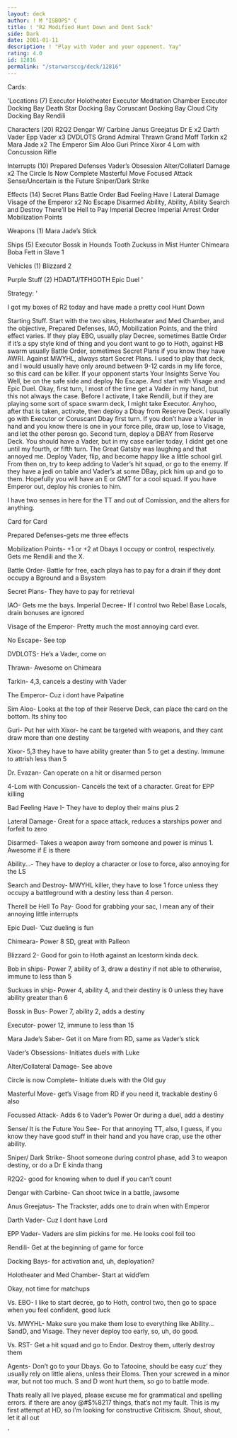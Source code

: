 ```yaml
---
layout: deck
author: ! M "ISBOPS" C
title: ! "R2 Modified Hunt Down and Dont Suck"
side: Dark
date: 2001-01-11
description: ! "Play with Vader and your opponent. Yay"
rating: 4.0
id: 12816
permalink: "/starwarsccg/deck/12816"
---
```

Cards: 

'Locations (7)
Executor Holotheater
Executor Meditation Chamber
Executor Docking Bay
Death Star Docking Bay
Coruscant Docking Bay
Cloud City Docking Bay
Rendili

Characters (20)
R2Q2
Dengar W/ Carbine
Janus Greejatus
Dr E x2
Darth Vader
Epp Vader x3
DVDLOTS
Grand Admiral Thrawn
Grand Moff Tarkin x2
Mara Jade x2
The Emperor
Sim Aloo
Guri
Prince Xixor
4 Lom with Concussion Rifle

Interrupts (10)
Prepared Defenses
Vader’s Obsession
Alter/Collaterl Damage x2
The Circle Is Now Complete
Masterful Move
Focused Attack
Sense/Uncertain is the Future
Sniper/Dark Strike

Effects (14)
Secret Plans
Battle Order
Bad Feeling Have I
Lateral Damage
Visage of the Emperor x2
No Escape
Disarmed
Ability, Ability, Ability
Search and Destroy
There’ll be Hell to Pay
Imperial Decree
Imperial Arrest Order
Mobilization Points

Weapons (1)
Mara Jade’s Stick

Ships (5)
Executor
Bossk in Hounds Tooth
Zuckuss in Mist Hunter
Chimeara
Boba Fett in Slave 1

Vehicles (1)
Blizzard 2

Purple Stuff (2)
HDADTJ/TFHGOTH
Epic Duel
'

Strategy: '

I got my boxes of R2 today and have made a pretty cool Hunt Down

Starting Stuff.  Start with the two sites, Holotheater and Med Chamber, and the objective, Prepared Defenses, IAO, Mobilization Points, and the third effect varies.  If they play EBO, usually play Decree, sometimes Battle Order if it’s a spy style kind of thing and you dont want to go to Hoth, against HB swarm usually Battle Order, sometimes Secret Plans if you know they have AWRI.  Against MWYHL, always start Secret Plans.  I used to play that deck, and I would usually have only around between 9-12 cards in my life force, so this card can be killer.  If your opponent starts Your Insights Serve You Well, be on the safe side and deploy No Escape. And start with Visage and Epic Duel.
   Okay, first turn, I most of the time get a Vader in my hand, but this not always the case.  Before I activate, I take Rendili, but if they are playing some sort of space swarm deck, I might take Executor.  Anyhoo, after that is taken, activate, then deploy a Dbay from Reserve Deck.  I usually go with Executor or Coruscant Dbay first turn.  If you don’t have a Vader in hand and you know there is one in your force pile, draw up, lose to Visage, and let the other perosn go.
  Second turn, deploy a DBAY from Reserve Deck.  You should have a Vader, but in my case earlier today, I didnt get one until my fourth, or fifth turn.  The Great Gatsby was laughing and that annoyed me.  Deploy Vader, flip, and become happy like a little school girl.
  From then on, try to keep adding to Vader’s hit squad, or go to the enemy.  If they have a jedi on table and Vader’s at some DBay, pick him up and go to them.  Hopefully you will have an E or GMT for a cool squad.  If you have Emperor out, deploy his cronies to him.

I have two senses in here for the TT and out of Comission, and the alters for anything.

Card for Card

Prepared Defenses-gets me three effects

Mobilization Points- +1 or +2 at Dbays I occupy or control, respectively. Gets me Rendili and the X.

Battle Order-  Battle for free, each playa has to pay for a drain if they dont occupy a Bground and a Bsystem

Secret Plans- They have to pay for retrieval

IAO- Gets me the bays. Imperial Decree-  If I control two Rebel Base Locals, drain bonuses are ignored

Visage of the Emperor-	Pretty much the most annoying card ever.

No Escape- See top

DVDLOTS- He’s a Vader, come on

Thrawn- Awesome on Chimeara

Tarkin- 4,3, cancels a destiny with Vader

The Emperor- Cuz i dont have Palpatine

Sim Aloo- Looks at the top of their Reserve Deck, can place the card on the bottom.  Its shiny too

Guri- Put her with Xixor- he cant be targeted with weapons, and they cant draw more than one destiny

Xixor- 5,3 they have to have ability greater than 5 to get a destiny.  Immune to attrish less than 5

Dr. Evazan-  Can operate on a hit or disarmed person

4-Lom with Concussion-	Cancels the text of a character.  Great for EPP killing

Bad Feeling Have I- They have to deploy their mains plus 2

Lateral Damage-  Great for a space attack, reduces a starships power and forfeit to zero

Disarmed- Takes a weapon away from someone and power is minus 1. Awesome if E is there

Ability...-  They have to deploy a character or lose to force, also annoying for the LS

Search and Destroy-  MWYHL killer, they have to lose 1 force unless they occupy a battleground with a destiny less than 4  person.

Therell be Hell To Pay-  Good for grabbing your sac, I mean any of their annoying little interrupts

Epic Duel- ’Cuz dueling is fun

Chimeara- Power 8 SD, great with Palleon

Blizzard 2-  Good for goin to Hoth against an Icestorm kinda deck.

Bob in ships- Power 7, ability of 3, draw a destiny if not able to otherwise, immune to less than 5

Suckuss in ship-  Power 4, ability 4, and their destiny is 0 unless they have ability greater than 6

Bossk in Bus- Power 7, ability 2, adds a destiny

Executor- power 12, immune to less than 15

Mara Jade’s Saber-  Get it on Mare from RD, same as Vader’s stick

Vader’s Obsessions-  Initiates duels with Luke

Alter/Collateral Damage-  See above

Circle is now Complete-  Initiate duels with the Old guy

Masterful Move- get’s Visage from RD if you need it, trackable destiny 6 also

Focussed Attack-  Adds 6 to Vader’s Power Or during a duel, add a destiny

Sense/ It is the Future You See- For that annoying TT, also, I guess, if you know they have good stuff in their hand and you have crap, use the other ability.

Sniper/ Dark Strike-  Shoot someone during control phase, add 3 to weapon destiny, or do a Dr E kinda thang

R2Q2- good for knowing when to duel if you can’t count

Dengar with Carbine- Can shoot twice in a battle, jawsome

Anus Greejatus- The Trackster, adds one to drain when with Emperor

Darth Vader-  Cuz I dont have Lord

EPP Vader-  Vaders are slim pickins for me.  He looks cool foil too

Rendili-  Get at the beginning of game for force

Docking Bays- for activation and, uh, deployation?

Holotheater and Med Chamber-  Start at widd’em

Okay, not time for matchups

Vs. EBO-  I like to start decree, go to Hoth, control two, then go to space when you feel confident, good luck

Vs. MWYHL- Make sure you make them lose to everything like Ability... SandD, and Visage.  They never deploy too early, so, uh, do good.

Vs. RST-  Get a hit squad and go to Endor.  Destroy them, utterly destroy them

Agents-  Don’t go to your Dbays.  Go to Tatooine, should be easy cuz’ they usually rely on little aliens, unless their Eloms.  Then your screwed in a minor war, but not too much.  S and D wont hurt them, so go to battle mode.

Thats really all Ive played, please excuse me for grammatical and spelling errors.  if there are anoy @#$%8217 things, that’s not my fault.  This is my first attempt at HD, so I’m looking for constructive Critisicm.  Shout, shout, let it all out









'
